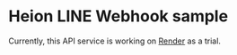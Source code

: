 # Heion LINE Webhook sample

Currently, this API service is working on [Render](https://render.com/) as a trial.
